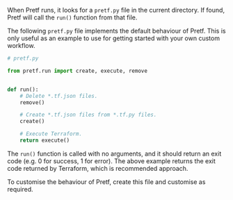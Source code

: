 When Pretf runs, it looks for a `pretf.py` file in the current directory. If found, Pretf will call the `run()` function from that file.

The following `pretf.py` file implements the default behaviour of Pretf. This is only useful as an example to use for getting started with your own custom workflow.

```python
# pretf.py

from pretf.run import create, execute, remove


def run():
    # Delete *.tf.json files.
    remove()

    # Create *.tf.json files from *.tf.py files.
    create()

    # Execute Terraform.
    return execute()
```

The `run()` function is called with no arguments, and it should return an exit code (e.g. 0 for success, 1 for error). The above example returns the exit code returned by Terraform, which is recommended approach.

To customise the behaviour of Pretf, create this file and customise as required.
